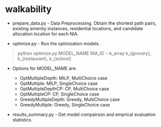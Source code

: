 # walkability

* prepare_data.py - Data Preprocessing. Obtain the shortest path pairs, existing amenity instances, residential locations, and candidate allocation location for each NIA.

* optimize.py - Run the optmization models.
>  python optimize.py MODEL_NAME NIA_ID --k_array k_{grocery}, k_{restaurant}, k_{school}
>  
  * Options for MODEL_NAME are:
    * OptMultipleDepth: MILP, MultiChoice case
    * OptMultiple: MILP, SingleChoice case
    * OptMultipleDepthCP: CP, MultiChoice case
    * OptMultipleCP: CP, SingleChoice case
    * GreedyMultipleDepth: Greedy, MultiChoice case
    * GreedyMultiple: Greedy, SingleChoice case

* results_summary.py - Get model compairson and emprical evaluation statistics.

